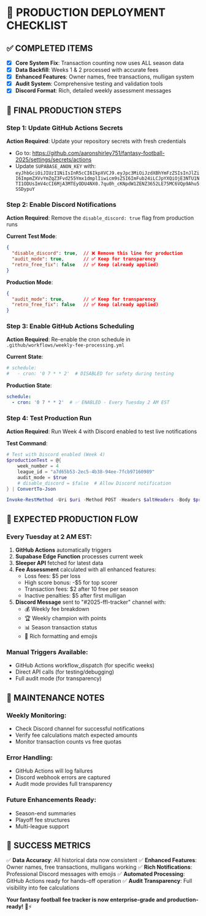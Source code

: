 # 🚀 PRODUCTION DEPLOYMENT CHECKLIST

## ✅ COMPLETED ITEMS
- [x] **Core System Fix**: Transaction counting now uses ALL season data
- [x] **Data Backfill**: Weeks 1 & 2 processed with accurate fees
- [x] **Enhanced Features**: Owner names, free transactions, mulligan system
- [x] **Audit System**: Comprehensive testing and validation tools
- [x] **Discord Format**: Rich, detailed weekly assessment messages

## 🎯 FINAL PRODUCTION STEPS

### Step 1: Update GitHub Actions Secrets
**Action Required**: Update your repository secrets with fresh credentials
- Go to: https://github.com/aaronshirley751/fantasy-football-2025/settings/secrets/actions
- Update `SUPABASE_ANON_KEY` with: `eyJhbGciOiJIUzI1NiIsInR5cCI6IkpXVCJ9.eyJpc3MiOiJzdXBhYmFzZSIsInJlZiI6ImpmZXVvYmZqZ3Fvd255Ymx1dmplIiwicm9sZSI6ImFub24iLCJpYXQiOjE3NTU1NTI1ODUsImV4cCI6MjA3MTEyODU4NX0.7qu0h_cKNpdW1ZENZ3652LE75MC6VQp9Ahu5SSDypuY`

### Step 2: Enable Discord Notifications
**Action Required**: Remove the `disable_discord: true` flag from production runs

**Current Test Mode**: 
```json
{
  "disable_discord": true,  // ❌ Remove this line for production
  "audit_mode": true,       // ✅ Keep for transparency
  "retro_free_fix": false   // ✅ Keep (already applied)
}
```

**Production Mode**:
```json
{
  "audit_mode": true,       // ✅ Keep for transparency
  "retro_free_fix": false   // ✅ Keep (already applied)
}
```

### Step 3: Enable GitHub Actions Scheduling
**Action Required**: Re-enable the cron schedule in `.github/workflows/weekly-fee-processing.yml`

**Current State**:
```yaml
# schedule:
#   - cron: '0 7 * * 2'  # DISABLED for safety during testing
```

**Production State**:
```yaml
schedule:
  - cron: '0 7 * * 2'  # ✅ ENABLED - Every Tuesday 2 AM EST
```

### Step 4: Test Production Run
**Action Required**: Run Week 4 with Discord enabled to test live notifications

**Test Command**:
```powershell
# Test with Discord enabled (Week 4)
$productionTest = @{
    week_number = 4
    league_id = "a7d65b53-2ec5-4b38-94ee-7fcb97160989"
    audit_mode = $true
    # disable_discord = $false  # Allow Discord notification
} | ConvertTo-Json

Invoke-RestMethod -Uri $uri -Method POST -Headers $altHeaders -Body $productionTest
```

## 🎊 EXPECTED PRODUCTION FLOW

### Every Tuesday at 2 AM EST:
1. **GitHub Actions** automatically triggers
2. **Supabase Edge Function** processes current week
3. **Sleeper API** fetched for latest data
4. **Fee Assessment** calculated with all enhanced features:
   - Loss fees: $5 per loss
   - High score bonus: -$5 for top scorer
   - Transaction fees: $2 after 10 free per season
   - Inactive penalties: $5 after first mulligan
5. **Discord Message** sent to "#2025-ffl-tracker" channel with:
   - 💰 Weekly fee breakdown
   - 🏆 Weekly champion with points
   - 📊 Season transaction status
   - 🎯 Rich formatting and emojis

### Manual Triggers Available:
- GitHub Actions workflow_dispatch (for specific weeks)
- Direct API calls (for testing/debugging)
- Full audit mode (for transparency)

## 🔧 MAINTENANCE NOTES

### Weekly Monitoring:
- Check Discord channel for successful notifications
- Verify fee calculations match expected amounts
- Monitor transaction counts vs free quotas

### Error Handling:
- GitHub Actions will log failures
- Discord webhook errors are captured
- Audit mode provides full transparency

### Future Enhancements Ready:
- Season-end summaries
- Playoff fee structures
- Multi-league support

## 🎯 SUCCESS METRICS

✅ **Data Accuracy**: All historical data now consistent
✅ **Enhanced Features**: Owner names, free transactions, mulligans working
✅ **Rich Notifications**: Professional Discord messages with emojis
✅ **Automated Processing**: GitHub Actions ready for hands-off operation
✅ **Audit Transparency**: Full visibility into fee calculations

**Your fantasy football fee tracker is now enterprise-grade and production-ready!** 🏈⚡
